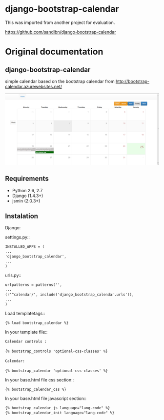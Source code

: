 # django-bootstrap-calendar

This was imported from another project for evaluation. 

https://github.com/sandlbn/django-bootstrap-calendar


# Original documentation

## django-bootstrap-calendar

simple calendar based on the bootstrap calendar from http://bootstrap-calendar.azurewebsites.net/


![calendar](git_images/screenshot.png)


Requirements
------------

- Python 2.6, 2.7
- Django (1.4.3+)
- jsmin (2.0.3+)

Instalation
----------

Django:

settings.py::

    INSTALLED_APPS = (
    ...
    'django_bootstrap_calendar',
    ...
    )

urls.py::

    urlpatterns = patterns('',
    ...
    (r'^calendar/', include('django_bootstrap_calendar.urls')),
    ...
    )

Load templatetags::

    {% load bootstrap_calendar %}

In your template file::

    Calendar controls :

    {% bootstrap_controls 'optional-css-classes' %}
    
    Calendar:

    {% bootstrap_calendar 'optional-css-classes' %}

In your base.html file css section::

    {% bootstrap_calendar_css %}

In your base.html file javascript section::

    {% bootstrap_calendar_js language="lang-code" %} 
    {% bootstrap_calendar_init language="lang-code" %} 


